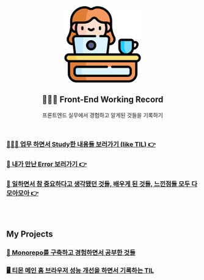 <div align="center">
  <img width="200px;" src="./images/work-icon.png"/>
</div>
<h2 align="center">👩🏻‍💻 Front-End Working Record</h2>
<p align="center">프론트엔드 실무에서 경험하고 알게된 것들을 기록하기</p>

<br>

### [👩🏻‍💻 업무 하면서 Study한 내용들 보러가기 (like TIL) 👉](https://github.com/mireyhgnay/fe-working-record/blob/main/Study/README.md)

### [🚨 내가 만난 Error 보러가기 👉](https://github.com/mireyhgnay/fe-working-record/blob/main/Error/README.md)

### [📝 일하면서 참 중요하다고 생각됐던 것들, 배우게 된 것들, 느낀점들 모두 다 모아모아 👉](https://hyerimiya.notion.site/Work-Story-8442eb0b3ae041309df8d8f3f9285a30?pvs=4)

<br>
<br>

## My Projects

### [📁 Monorepo를 구축하고 경험하면서 공부한 것들](https://github.com/mireyhgnay/fe-monorepo)

### [🖥️ 티몬 메인 홈 브라우저 성능 개선을 하면서 기록하는 TIL](https://github.com/mireyhgnay/browser-performance-upgrade)
